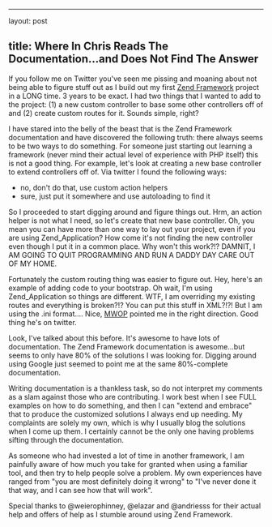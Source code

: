<hr />

<p>layout: post</p>

<h2>title: Where In Chris Reads The Documentation...and Does Not Find The Answer</h2>

<p>If you follow me on Twitter you've seen me pissing and moaning about not being able to figure stuff out as I build out my first <a href="http://framework.zend.com">Zend Framework</a> project in a LONG time.  3 years to be exact.  I had two things that I wanted to add to the project:  (1) a new custom controller to base some other controllers off of and (2) create custom routes for it.  Sounds simple, right?
</p>

<p>
I have stared into the belly of the beast that is the Zend Framework documentation and have discovered the following truth:  there always seems to be two ways to do something.  For someone just starting out learning a framework (never mind their actual level of experience with PHP itself) this is not a good thing.  For example, let's look at creating a new base controller to extend controllers off of.  Via twitter I found the following ways:
<ul>
<li>no, don't do that, use custom action helpers</li>
<li>sure, just put it somewhere and use autoloading to find it</li>
</ul>
</p>

<p>
So I proceeded to start digging around and figure things out.  Hrm, an action helper is not what I need, so let's create that new base controller.  Oh, you mean you can have more than one way to lay out your project, even if you are using Zend_Application?  How come it's not finding the new controller even though I put it in a common place.  Why won't this work?!?  DAMNIT, I AM GOING TO QUIT PROGRAMMING AND RUN A DADDY DAY CARE OUT OF MY HOME.
</p>

<p>Fortunately the custom routing thing was easier to figure out.   Hey, here's an example of adding code to your bootstrap.  Oh wait, I'm using Zend_Application so things are different.  WTF, I am overriding my existing routes and everything is broken?!?  You can put this stuff in XML?!?!  But I am using the .ini format....  Nice, <a href="http://weierophinney.net/matthew/">MWOP</a> pointed me in the right direction.  Good thing he's on twitter.
</p>

<p>
Look, I've talked about this before.  It's awesome to have lots of documentation.  The Zend Framework documentation is awesome...but seems to only have 80% of the solutions I was looking for.  Digging around using Google just seemed to point me at the same 80%-complete documentation.
</p>

<p>
Writing documentation is a thankless task, so do not interpret my comments as a slam against those who are contributing.  I work best when I see FULL examples on how to do something, and then I can "extend and embrace" that to produce the customized solutions I always end up needing.  My complaints are solely my own, which is why I usually blog the solutions when I come up them.  I certainly cannot be the only one having problems sifting through the documentation.
</p>

<p>
As someone who had invested a lot of time in another framework, I am painfully aware of how much you take for granted when using a familiar tool, and then try to help people solve a problem.  My own experiences have ranged from "you are most definitely doing it wrong" to "I've never done it that way, and I can see how that will work".
</p>

<p>
Special thanks to @weierophinney, @elazar and @andriesss for their actual help and offers of help as I stumble around using Zend Framework.
</p>
